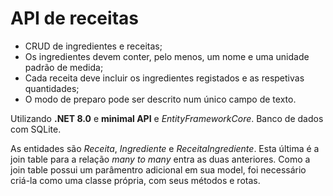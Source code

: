 # **API de receitas**

- CRUD de ingredientes e receitas;
- Os ingredientes devem conter, pelo menos, um nome e uma unidade padrão de medida;
- Cada receita deve incluir os ingredientes registados e as respetivas quantidades;
- O modo de preparo pode ser descrito num único campo de texto.

Utilizando **.NET 8.0** e **minimal API** e *EntityFrameworkCore*. Banco de dados com SQLite.

As entidades são *Receita*, *Ingrediente* e *ReceitaIngrediente*. Esta última é a join table para a relação *many to many* entra as duas anteriores.
Como a join table possui um parâmentro adicional em sua model, foi necessário criá-la como uma classe própria, com seus métodos e rotas.
